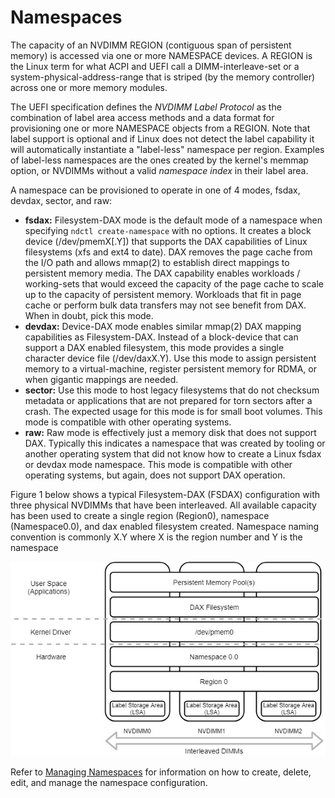 # Namespaces

The capacity of an NVDIMM REGION \(contiguous span of persistent memory\) is accessed via one or more NAMESPACE devices. A REGION is the Linux term for what ACPI and UEFI call a DIMM-interleave-set or a system-physical-address-range that is striped \(by the memory controller\) across one or more memory modules.

The UEFI specification defines the _NVDIMM Label Protocol_ as the combination of label area access methods and a data format for provisioning one or more NAMESPACE objects from a REGION. Note that label support is optional and if Linux does not detect the label capability it will automatically instantiate a "label-less" namespace per region. Examples of label-less namespaces are the ones created by the kernel's memmap option, or NVDIMMs without a valid _namespace index_ in their label area.

A namespace can be provisioned to operate in one of 4 modes, fsdax, devdax, sector, and raw:

* **fsdax:** Filesystem-DAX mode is the default mode of a namespace when specifying `ndctl create-namespace` with no options. It creates a block device \(/dev/pmemX\[.Y\]\) that supports the DAX capabilities of Linux filesystems \(xfs and ext4 to date\). DAX removes the page cache from the I/O path and allows mmap\(2\) to establish direct mappings to persistent memory media. The DAX capability enables workloads / working-sets that would exceed the capacity of the page cache to scale up to the capacity of persistent memory. Workloads that fit in page cache or perform bulk data transfers may not see benefit from DAX. When in doubt, pick this mode.
* **devdax:** Device-DAX mode enables similar mmap\(2\) DAX mapping capabilities as Filesystem-DAX. Instead of a block-device that can support a DAX enabled filesystem, this mode provides a single character device file \(/dev/daxX.Y\).  Use this mode to assign persistent memory to a virtual-machine, register persistent memory for RDMA, or when gigantic mappings are needed.
* **sector:** Use this mode to host legacy filesystems that do not checksum metadata or applications that are not prepared for torn sectors after a crash. The expected usage for this mode is for small boot volumes. This mode is compatible with other operating systems.
* **raw:** Raw mode is effectively just a memory disk that does not support DAX. Typically this indicates a namespace that was created by tooling or another operating system that did not know how to create a Linux fsdax or devdax mode namespace. This mode is compatible with other operating systems, but again, does not support DAX operation.

Figure 1 below shows a typical Filesystem-DAX \(FSDAX\) configuration with three physical NVDIMMs that have been interleaved. All available capacity has been used to create a single region \(Region0\), namespace \(Namespace0.0\), and dax enabled filesystem created. Namespace naming convention is commonly X.Y where X is the region number and Y is the namespace

![](../.gitbook/assets/draw.io-gitbook-interleaved-dimms-fsdax.jpg)

Refer to [Managing Namespaces](../managing-namespaces.md) for information on how to create, delete, edit, and manage the namespace configuration.

